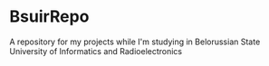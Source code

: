 # BsuirRepo
A repository for my projects while I'm studying in Belorussian State University of Informatics and Radioelectronics
